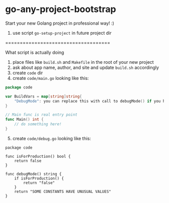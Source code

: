 # go-any-project-bootstrap

Start your new Golang project in professional way! :)

1. use script `go-setup-project` in future project dir

====================================

What script is actually doing

1. place files like `build.sh` and `Makefile` in the root of your new project
2. ask about app name, author, and site and update `build.sh` accordingly
2. create `code` dir 
3. create `code/main.go` looking like this:

```go
package code

var BuildVars = map[string]string{
	"DebugMode": you can replace this with call to debugMode() if you have such func :)
}

// Main func is real entry point
func Main() int {
    // do something here!
}
```

5. create `code/debug.go` looking like this:

```
package code

func isForProduction() bool {
	return false
}

func debugMode() string {
	if isForProduction() {
		return "false"
	}
	return "SOME CONSTANTS HAVE UNUSUAL VALUES"
}
```
